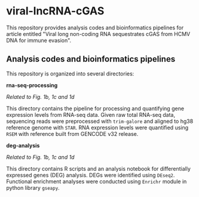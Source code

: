 # viral-lncRNA-cGAS

This repository provides analysis codes and bioinformatics pipelines for article entitled "Viral long non-coding RNA sequestrates cGAS from HCMV DNA for immune evasion".

## Analysis codes and bioinformatics pipelines

This repository is organized into several directories:

**rna-seq-processing**

*Related to Fig. 1b, 1c and 1d*

This directory contains the pipeline for processing and quantifying gene expression levels from RNA-seq data. Given raw total RNA-seq data, sequencing reads were preprocessed with `trim-galore` and aligned to hg38 reference genome with `STAR`. RNA expression levels were quantified using `RSEM` with reference built from GENCODE v32 release.

**deg-analysis**

*Related to Fig. 1b, 1c and 1d*

This directory contains R scripts and an analysis notebook for differentially expressed genes (DEG) analysis. DEGs were identified using `DEseq2`. Functional enrichment analyses were conducted using `Enrichr` module in python library `gseapy`.